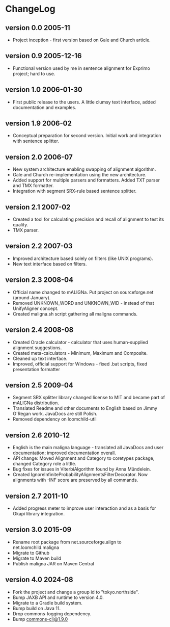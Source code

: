 # ChangeLog

## version 0.0 2005-11

* Project inception - first version based on Gale and Church article.

## version 0.9 2005-12-16

* Functional version used  by me in sentence alignment for Exprimo project; hard to use.

## version 1.0 2006-01-30

* First public release to the users. A little clumsy text interface, added documentation and examples.

## version 1.9 2006-02

* Conceptual preparation for second version. Initial work and integration with sentence splitter.

## version 2.0 2006-07

* New system architecture enabling swapping of alignment algorithm.
* Gale and Church re-implementation using the new architecture.
* Added support for multiple parsers and formatters. Added TXT parser and TMX formatter.
* Integration with segment SRX-rule based sentence splitter.

## version 2.1 2007-02

* Created a tool for calculating precision and recall of alignment to test its quality.
* TMX parser.

## version 2.2 2007-03

* Improved architecture based solely on filters (like UNIX programs).
* New text interface based on filters.

## version 2.3 2008-04

* Official name changed to mALIGNa. Put project on sourceforge.net (around January).
* Removed UNKNOWN_WORD and UNKNOWN_WID - instead of that UnifyAligner concept.
* Created maligna.sh script gathering all maligna commands.

## version 2.4 2008-08

* Created Oracle calculator - calculator that uses human-supplied alignment suggestions.
* Created meta-calculators - Minimum, Maximum and Composite.
* Cleaned up text interface.
* Improved, official support for Windows - fixed .bat scripts, fixed presentation formatter

## version 2.5 2009-04

* Segment SRX splitter library changed license to MIT and became part of mALIGNa distribution.
* Translated Readme and other documents to English based on Jimmy O'Regan work. JavaDocs are still Polish.
* Removed dependency on loomchild-util 

## version 2.6 2010-12

* English is the main maligna language - translated all JavaDocs and user documentation; improved documentation overall.
* API change: Moved Alignment and Category to coretypes package, changed Category role a little.
* Bug fixes for issues in ViterbiAlgorithm found by Anna Mündelein.
* Created IgnoreInfiniteProbabilityAlignmentsFilterDecorator. Now alignments with -INF score are preserved by all commands.

## version 2.7 2011-10

* Added progress meter to improve user interaction and as a basis for Okapi library integration.

## version 3.0 2015-09

* Rename root package from net.sourceforge.align to net.loomchild.maligna
* Migrate to Github
* Migrate to Maven build
* Publish maligna JAR on Maven Central

## version 4.0 2024-08

* Fork the project and change a group id to "tokyo.northside".
* Bump JAXB API and runtime to version 4.0.
* Migrate to a Gradle build system.
* Bump build on Java 11.
* Drop commons-logging dependency.
* Bump commons-cli@1.9.0
